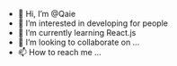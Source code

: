 - 👋 Hi, I’m @Qaie
- 👀 I’m interested in developing for people
- 🌱 I’m currently learning React.js
- 💞️ I’m looking to collaborate on ...
- 📫 How to reach me ...
